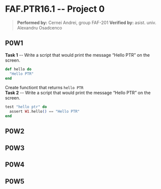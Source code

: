 # FAF.PTR16.1 -- Project 0
> **Performed by:** Cernei Andrei, group FAF-201
> **Verified by:** asist. univ. Alexandru Osadcenco
## P0W1
**Task 1** -- Write a script that would print the message “Hello PTR” on the screen.
```elixir
def hello do
  "Hello PTR"
end
```
Create functiont that returns `hello PTR`  
**Task 2** -- Write a script that would print the message “Hello PTR” on the screen.
```elixir
test "hello ptr" do
  assert W1.hello() == "Hello PTR"
end
```
## P0W2
## P0W3
## P0W4
## P0W5
